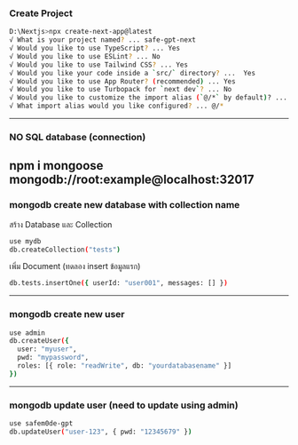 ### Create Project
```bash
D:\Nextjs>npx create-next-app@latest
√ What is your project named? ... safe-gpt-next
√ Would you like to use TypeScript? ... Yes
√ Would you like to use ESLint? ... No
√ Would you like to use Tailwind CSS? ... Yes
√ Would you like your code inside a `src/` directory? ...  Yes
√ Would you like to use App Router? (recommended) ... Yes
√ Would you like to use Turbopack for `next dev`? ... No
√ Would you like to customize the import alias (`@/*` by default)? ... Yes
√ What import alias would you like configured? ... @/*
```
---
### NO SQL database (connection)
npm i mongoose
mongodb://root:example@localhost:32017
---
### mongodb create new database with collection name
สร้าง Database และ Collection
```bash
use mydb
db.createCollection("tests")
```
เพิ่ม Document (ทดลอง insert ข้อมูลแรก)
```bash
db.tests.insertOne({ userId: "user001", messages: [] })
```
---
### mongodb create new user
```bash
use admin
db.createUser({
  user: "myuser",
  pwd: "mypassword",
  roles: [{ role: "readWrite", db: "yourdatabasename" }]
})
```
---
### mongodb update user (need to update using admin)
```bash
use safem0de-gpt
db.updateUser("user-123", { pwd: "12345679" })
```
